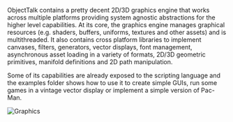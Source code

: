 ObjectTalk contains a pretty decent 2D/3D graphics engine that works
across multiple platforms providing system agnostic abstractions
for the higher level capabilities. At its core, the graphics engine
manages graphical resources (e.g. shaders, buffers, uniforms, textures
and other assets) and is multithreaded. It also contains cross platform
libraries to implement canvases, filters, generators, vector displays,
font management, asynchronous asset loading in a variety of formats,
2D/3D geometric primitives, manifold definitions and 2D path manipulation.

Some of its capabilities are already exposed to the scripting language
and the examples folder shows how to use it to create simple GUIs,
run some games in a vintage vector display or implement a simple
version of Pac-Man.

![Graphics](img/graphics.png#center)
